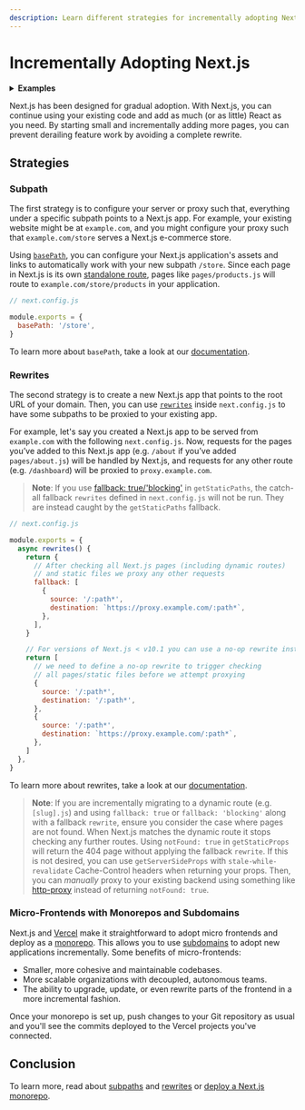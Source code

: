 ```yaml
---
description: Learn different strategies for incrementally adopting Next.js into your development workflow.
---
```


# Incrementally Adopting Next.js

<details>
  <summary><b>Examples</b></summary>
  <ul>
    <li><a href="https://github.com/vercel/next.js/tree/canary/examples/rewrites">Rewrites</a></li>
    <li><a href="https://github.com/vercel/next.js/tree/canary/examples/redirects">Redirects</a></li>
    <li><a href="https://github.com/vercel/next.js/tree/canary/examples/with-zones">Multi-Zones</a></li>
  </ul>
</details>

Next.js has been designed for gradual adoption. With Next.js, you can continue using your existing code and add as much (or as little) React as you need. By starting small and incrementally adding more pages, you can prevent derailing feature work by avoiding a complete rewrite.

## Strategies

### Subpath

The first strategy is to configure your server or proxy such that, everything under a specific subpath points to a Next.js app. For example, your existing website might be at `example.com`, and you might configure your proxy such that `example.com/store` serves a Next.js e-commerce store.

Using [`basePath`](/docs/api-reference/next.config.js/basepath.md), you can configure your Next.js application's assets and links to automatically work with your new subpath `/store`. Since each page in Next.js is its own [standalone route](/docs/routing/introduction.md), pages like `pages/products.js` will route to `example.com/store/products` in your application.

```jsx
// next.config.js

module.exports = {
  basePath: '/store',
}
```

To learn more about `basePath`, take a look at our [documentation](/docs/api-reference/next.config.js/basepath.md).

### Rewrites

The second strategy is to create a new Next.js app that points to the root URL of your domain. Then, you can use [`rewrites`](/docs/api-reference/next.config.js/rewrites.md) inside `next.config.js` to have some subpaths to be proxied to your existing app.

For example, let's say you created a Next.js app to be served from `example.com` with the following `next.config.js`. Now, requests for the pages you’ve added to this Next.js app (e.g. `/about` if you’ve added `pages/about.js`) will be handled by Next.js, and requests for any other route (e.g. `/dashboard`) will be proxied to `proxy.example.com`.

> **Note**: If you use [fallback: true/'blocking'](/docs/api-reference/data-fetching/get-static-paths#fallback-true) in `getStaticPaths`, the catch-all fallback `rewrites` defined in `next.config.js` will not be run. They are instead caught by the `getStaticPaths` fallback.

```jsx
// next.config.js

module.exports = {
  async rewrites() {
    return {
      // After checking all Next.js pages (including dynamic routes)
      // and static files we proxy any other requests
      fallback: [
        {
          source: '/:path*',
          destination: `https://proxy.example.com/:path*`,
        },
      ],
    }

    // For versions of Next.js < v10.1 you can use a no-op rewrite instead
    return [
      // we need to define a no-op rewrite to trigger checking
      // all pages/static files before we attempt proxying
      {
        source: '/:path*',
        destination: '/:path*',
      },
      {
        source: '/:path*',
        destination: `https://proxy.example.com/:path*`,
      },
    ]
  },
}
```

To learn more about rewrites, take a look at our [documentation](/docs/api-reference/next.config.js/rewrites.md).

> **Note**: If you are incrementally migrating to a dynamic route (e.g. `[slug].js`) and using `fallback: true` or `fallback: 'blocking'` along with a fallback `rewrite`, ensure you consider the case where pages are not found. When Next.js matches the dynamic route it stops checking any further routes. Using `notFound: true` in `getStaticProps` will return the 404 page without applying the fallback `rewrite`. If this is not desired, you can use `getServerSideProps` with `stale-while-revalidate` Cache-Control headers when returning your props. Then, you can _manually_ proxy to your existing backend using something like [http-proxy](https://github.com/vercel/next.js/discussions/38839#discussioncomment-3744442) instead of returning `notFound: true`.

### Micro-Frontends with Monorepos and Subdomains

Next.js and [Vercel](https://vercel.com) make it straightforward to adopt micro frontends and deploy as a [monorepo](https://vercel.com/blog/monorepos-are-changing-how-teams-build-software?utm_source=next-site&utm_medium=docs&utm_campaign=next-website). This allows you to use [subdomains](https://demo.vercel.pub/platforms-starter-kit) to adopt new applications incrementally. Some benefits of micro-frontends:

- Smaller, more cohesive and maintainable codebases.
- More scalable organizations with decoupled, autonomous teams.
- The ability to upgrade, update, or even rewrite parts of the frontend in a more incremental fashion.

Once your monorepo is set up, push changes to your Git repository as usual and you'll see the commits deployed to the Vercel projects you've connected.

## Conclusion

To learn more, read about [subpaths](/docs/api-reference/next.config.js/basepath.md) and [rewrites](/docs/api-reference/next.config.js/rewrites.md) or [deploy a Next.js monorepo](https://vercel.com/templates/next.js/monorepo-turborepo).

